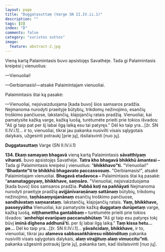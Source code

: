 ```yaml
---
layout: page
title: "Duggatasuttaṃ (Varge SN II.IV.ii.1)"
description: ""
tags: [D]
index: "D"
comments: false
category: "suristos suttos"
image:
  feature: abstract-2.jpg
---
```


Vieną kartą Palaimintasis buvo apsistojęs Savathėje. Tada gi Palaimintasis kreipėsi į vienuolius:

—Vienuoliai!

—Gerbiamasis!—atsakė Palaimintajam vienuoliai.

Palaimintasis štai ką pasakė:

—Vienuoliai, neįsivaizduojama [kada buvo] šios samsaros pradžia. Neįmanoma nurodyti praeityje būtybių, trikdomų nežinojimo, esančių troškimo pančiuose, lakstančių, klajojančių ratais pradžią. Vienuoliai, kai pamatysite kažką varge, kažką luošą, turėtumėte prieiti prie tokios išvados: "Aš gi taip pat per šį labai ilgą laiką esu tai patyręs." Dėl ko taip yra...[žr. SN II.IV.i.1]... ir to, vienuoliai, tikrai jau pakanka nusivilti visais sąlygotais dalykais, užgesinti potraukį [prie jų], išsilaisvinti [nuo jų].

**Duggatasuttaṃ** Varge (SN II.IV.ii.1)

**134. Ekaṃ samayaṃ bhagavā** vieną kartą Palaimintasis **sāvatthiyaṃ viharati.** buvo apsistojęs Savathėje. **Tatra kho bhagavā bhikkhū āmantesi –** Tada gi Palaimintasis kreipėsi į vienuolius: "**bhikkhavo"ti.** "Vienuoliai!" “**Bhadante”ti te bhikkhū bhagavato paccassosuṃ.** "Gerbiamasis!", atsakė Palaimintajam vienuoliai. **Bhagavā etadavoca –** Palaimintasis štai ką pasakė: “**anamataggoyaṃ, bhikkhave, saṃsāro.** "Vienuoliai, neįsivaizduojama [kada buvo] šios samsaros pradžia. **Pubbā koṭi na paññāyati** Neįmanoma nurodyti praeityje pradžią **avijjānīvaraṇānaṃ sattānaṃ** būtybių, trikdomų nežinojimo, **taṇhāsaṃyojanānaṃ** esančių troškimo pančiuose, **sandhāvataṃ saṃsarataṃ.** lakstančių, klajojančių ratais. **Yaṃ, bhikkhave, passeyyātha** Vienuoliai, kai pamatysite kažką **duggataṃ durūpetaṃ** varge, kažką luošą, **niṭṭhamettha gantabbaṃ –** turėtumėte prieiti prie tokios išvados: ‘**amhehipi evarūpaṃ paccanubhūtaṃ** "Aš gi taip esu patyręs tokį būvį **iminā dīghena addhunā’ti.** per šį labai ilgą laiką." **Taṃ kissa hetu…pe…** Dėl ko taip yra...[žr. SN II.IV.i.1]... **yāvañcidaṃ, bhikkhave,** ir to, vienuoliai, tikrai jau **alameva sabbasaṅkhāresu nibbindituṃ** pakanka nusivilti visais sąlygotais dalykais, **alaṃ virajjituṃ alaṃ vimuccitu”nti.** pakanka užgesinti potraukį [prie jų], pakanka tam, kad išsilaisvinti [nuo jų].
